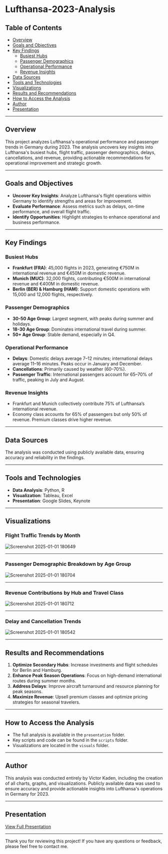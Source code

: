 # Lufthansa-2023-Analysis

## Table of Contents
- [Overview](#overview)
- [Goals and Objectives](#goals-and-objectives)
- [Key Findings](#key-findings)
  - [Busiest Hubs](#busiest-hubs)
  - [Passenger Demographics](#passenger-demographics)
  - [Operational Performance](#operational-performance)
  - [Revenue Insights](#revenue-insights)
- [Data Sources](#data-sources)
- [Tools and Technologies](#tools-and-technologies)
- [Visualizations](#visualizations)
- [Results and Recommendations](#results-and-recommendations)
- [How to Access the Analysis](#how-to-access-the-analysis)
- [Author](#author)
- [Presentation](#presentation)

---

## Overview
This project analyzes Lufthansa's operational performance and passenger trends in Germany during 2023. The analysis uncovers key insights into Lufthansa's busiest hubs, flight traffic, passenger demographics, delays, cancellations, and revenue, providing actionable recommendations for operational improvement and strategic growth.

---

## Goals and Objectives
- **Uncover Key Insights**: Analyze Lufthansa's flight operations within Germany to identify strengths and areas for improvement.
- **Evaluate Performance**: Assess metrics such as delays, on-time performance, and overall flight traffic.
- **Identify Opportunities**: Highlight strategies to enhance operational and business performance.

---

## Key Findings
### Busiest Hubs
- **Frankfurt (FRA)**: 45,000 flights in 2023, generating €750M in international revenue and €450M in domestic revenue.
- **Munich (MUC)**: 32,000 flights, contributing €500M in international revenue and €400M in domestic revenue.
- **Berlin (BER) & Hamburg (HAM)**: Support domestic operations with 15,000 and 12,000 flights, respectively.

### Passenger Demographics
- **30-50 Age Group**: Largest segment, with peaks during summer and holidays.
- **18-30 Age Group**: Dominates international travel during summer.
- **50+ Age Group**: Stable demand, especially in Q4.

### Operational Performance
- **Delays**: Domestic delays average 7–12 minutes; international delays average 11–16 minutes. Peaks occur in January and December.
- **Cancellations**: Primarily caused by weather (60–70%).
- **Passenger Traffic**: International passengers account for 65–70% of traffic, peaking in July and August.

### Revenue Insights
- Frankfurt and Munich collectively contribute 75% of Lufthansa’s international revenue.
- Economy class accounts for 65% of passengers but only 50% of revenue. Premium classes drive higher revenue.

---

## Data Sources
The analysis was conducted using publicly available data, ensuring accuracy and reliability in the findings.

---

## Tools and Technologies
- **Data Analysis**: Python, R
- **Visualization**: Tableau, Excel
- **Presentation**: Google Slides, Keynote

---

## Visualizations
### Flight Traffic Trends by Month
![Screenshot 2025-01-01 180649](https://github.com/user-attachments/assets/55233db3-153f-4ff6-8162-1f93285f1240)


---

### Passenger Demographic Breakdown by Age Group
![Screenshot 2025-01-01 180704](https://github.com/user-attachments/assets/94bad185-615b-455f-bdaa-279fcb358146)



---

### Revenue Contributions by Hub and Travel Class
![Screenshot 2025-01-01 180712](https://github.com/user-attachments/assets/e61eef9b-0435-4028-b227-bbc9b7133317)



---

### Delay and Cancellation Trends
![Screenshot 2025-01-01 180542](https://github.com/user-attachments/assets/0af37e95-7582-4b66-b294-2d7fbb342206)


---

## Results and Recommendations
1. **Optimize Secondary Hubs**: Increase investments and flight schedules for Berlin and Hamburg.
2. **Enhance Peak Season Operations**: Focus on high-demand international routes during summer months.
3. **Address Delays**: Improve aircraft turnaround and resource planning for peak seasons.
4. **Maximize Revenue**: Upsell premium classes and optimize pricing strategies for seasonal travelers.

---

## How to Access the Analysis
- The full analysis is available in the `presentation` folder.
- Key scripts and code can be found in the `scripts` folder.
- Visualizations are located in the `visuals` folder.

---

## Author
This analysis was conducted entirely by Victor Kaden, including the creation of all charts, graphs, and visualizations. Publicly available data was used to ensure accuracy and provide actionable insights into Lufthansa's operations in Germany for 2023.

---

## Presentation
[View Full Presentation](https://github.com/victorkaden/Lufthansa-2023-Analysis/blob/main/presentation/Presentation.pdf)

---

Thank you for reviewing this project! If you have any questions or feedback, please feel free to contact me.

